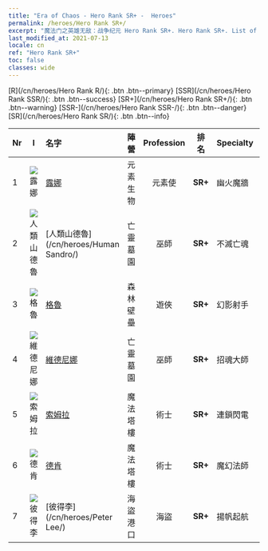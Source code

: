 ```yaml
---
title: "Era of Chaos - Hero Rank SR+ -  Heroes"
permalink: /heroes/Hero Rank SR+/
excerpt: "魔法门之英雄无敌：战争纪元 Hero Rank SR+. Hero Rank SR+. List of Hero Rank  in Era of Chaos"
last_modified_at: 2021-07-13
locale: cn
ref: "Hero Rank SR+"
toc: false
classes: wide
---
```

 [R](/cn/heroes/Hero Rank R/){: .btn .btn--primary} [SSR](/cn/heroes/Hero Rank SSR/){: .btn .btn--success} [SR+](/cn/heroes/Hero Rank SR+/){: .btn .btn--warning} [SSR-](/cn/heroes/Hero Rank SSR-/){: .btn .btn--danger} [SR](/cn/heroes/Hero Rank SR/){: .btn .btn--info} 

  | Nr |  I |    名字    |  陣營  |  Profession   |  排名  |    Specialty     | User Rate  | 
  |:---|:--:|:-----------|:-------:|:-------------:|:------:|:-----------------|:----:|
  | 1 | ![露娜](/images/h/h_Luna.jpg) | [露娜](/cn/heroes/Luna/) | 元素生物 | 元素使 | **SR+** |  幽火魔牆 | R |
  | 2 | ![人類山德魯](/images/h/h_HumanSandro.jpg) | [人類山德魯](/cn/heroes/Human Sandro/) | 亡靈墓園 | 巫師 | **SR+** |  不滅亡魂 | SR |
  | 3 | ![格魯](/images/h/h_Gelu.jpg) | [格魯](/cn/heroes/Gelu/) | 森林壁壘 | 遊俠 | **SR+** |  幻影射手 | SR+ |
  | 4 | ![維德尼娜](/images/h/h_Vidomina.jpg) | [維德尼娜](/cn/heroes/Vidomina/) | 亡靈墓園 | 巫師 | **SR+** |  招魂大師 | R |
  | 5 | ![索姆拉](/images/h/h_Solmyr.jpg) | [索姆拉](/cn/heroes/Solmyr/) | 魔法塔樓 | 術士 | **SR+** |  連鎖閃電 | SR |
  | 6 | ![德肯](/images/h/h_Dracon.jpg) | [德肯](/cn/heroes/Dracon/) | 魔法塔樓 | 術士 | **SR+** |  魔幻法師 | R |
  | 7 | ![彼得李](/images/h/h_PeterLee.jpg) | [彼得李](/cn/heroes/Peter Lee/) | 海盜港口 | 海盜 | **SR+** |  揚帆起航 | R+ |
